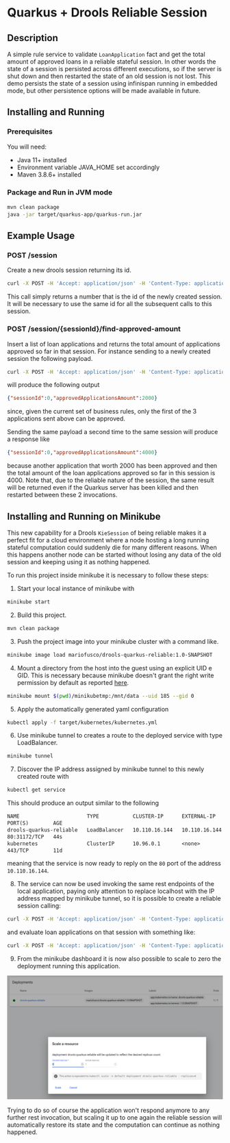 # Quarkus + Drools Reliable Session

## Description

A simple rule service to validate `LoanApplication` fact and get the total amount of approved loans in a reliable stateful session. In other words the state of a session is persisted across different executions, so if the server is shut down and then restarted the state of an old session is not lost. This demo persists the state of a session using infinispan running in embedded mode, but other persistence options will be made available in future.

## Installing and Running 

### Prerequisites

You will need:
  - Java 11+ installed
  - Environment variable JAVA_HOME set accordingly
  - Maven 3.8.6+ installed

### Package and Run in JVM mode

```sh
mvn clean package
java -jar target/quarkus-app/quarkus-run.jar
```

## Example Usage

### POST /session

Create a new drools session returning its id.

```sh
curl -X POST -H 'Accept: application/json' -H 'Content-Type: application/json' http://localhost:8080/session
```

This call simply returns a number that is the id of the newly created session. It will be necessary to use the same id for all the subsequent calls to this session.

### POST /session/{sessionId}/find-approved-amount

Insert a list of loan applications and returns the total amount of applications approved so far in that session. For instance sending to a newly created session the following payload.

```sh
curl -X POST -H 'Accept: application/json' -H 'Content-Type: application/json' -d '{"maxAmount":5000,"loanApplications":[{"id":"ABC10001","amount":2000,"deposit":100,"applicant":{"age":45,"name":"John"}}, {"id":"ABC10002","amount":5000,"deposit":100,"applicant":{"age":25,"name":"Paul"}}, {"id":"ABC10015","amount":1000,"deposit":100,"applicant":{"age":12,"name":"George"}}]}' http://localhost:8080/session/0/find-approved-amount
```

will produce the following output

```json
{"sessionId":0,"approvedApplicationsAmount":2000}
```

since, given the current set of business rules, only the first of the 3 applications sent above can be approved.

Sending the same payload a second time to the same session will produce a response like

```json
{"sessionId":0,"approvedApplicationsAmount":4000}
```

because another application that worth 2000 has been approved and then the total amount of the loan applications approved so far in this session is 4000. Note that, due to the reliable nature of the session, the same result will be returned even if the Quarkus server has been killed and then restarted between these 2 invocations.

## Installing and Running on Minikube

This new capability for a Drools `KieSession` of being reliable makes it a perfect fit for a cloud environment where a node hosting a long running stateful computation could suddenly die for many different reasons. When this happens another node can be started without losing any data of the old session and keeping using it as nothing happened.

To run this project inside minikube it is necessary to follow these steps:

1. Start your local instance of minikube with

```sh
minikube start
```

2. Build this project.

```sh
mvn clean package
```

3. Push the project image into your minikube cluster with a command like.  

```sh
minikube image load mariofusco/drools-quarkus-reliable:1.0-SNAPSHOT
```

4. Mount a directory from the host into the guest using an explicit UID e GID. This is necessary because minikube doesn't grant the right write permission by default as reported [here](https://stackoverflow.com/questions/60479594/minikube-volume-write-permissions#comment133955675_60498848).

```sh
minikube mount $(pwd)/minikubetmp:/mnt/data --uid 185 --gid 0
```

5. Apply the automatically generated yaml configuration

```sh
kubectl apply -f target/kubernetes/kubernetes.yml
```

6. Use minikube tunnel to creates a route to the deployed service with type LoadBalancer.

```sh
minikube tunnel
```

7. Discover the IP address assigned by minikube tunnel to this newly created route with

```sh
kubectl get service
```

This should produce an output similar to the following

```
NAME                      TYPE           CLUSTER-IP      EXTERNAL-IP     PORT(S)        AGE
drools-quarkus-reliable   LoadBalancer   10.110.16.144   10.110.16.144   80:31172/TCP   44s
kubernetes                ClusterIP      10.96.0.1       <none>          443/TCP        11d
```

meaning that the service is now ready to reply on the `80` port of the address `10.110.16.144`.

8. The service can now be used invoking the same rest endpoints of the local application, paying only attention to replace localhost with the IP address mapped by minikube tunnel, so it is possible to create a reliable session calling:

```sh
curl -X POST -H 'Accept: application/json' -H 'Content-Type: application/json' http://10.110.16.144:80/session
```

and evaluate loan applications on that session with something like:

```sh
curl -X POST -H 'Accept: application/json' -H 'Content-Type: application/json' -d '{"maxAmount":5000,"loanApplications":[{"id":"ABC10001","amount":2000,"deposit":100,"applicant":{"age":45,"name":"John"}}, {"id":"ABC10002","amount":5000,"deposit":100,"applicant":{"age":25,"name":"Paul"}}, {"id":"ABC10015","amount":1000,"deposit":100,"applicant":{"age":12,"name":"George"}}]}' http://http://10.110.16.144:80/session/0/find-approved-amount
```

9. From the minikube dashboard it is now also possible to scale to zero the deployment running this application. 

![img.png](images/scaletozero.png)

Trying to do so of course the application won't respond anymore to any further rest invocation, but scaling it up to one again the reliable session will automatically restore its state and the computation can continue as nothing happened.